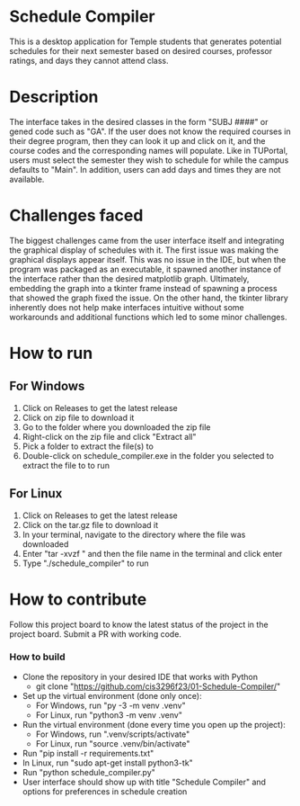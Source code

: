 # Schedule Compiler
This is a desktop application for Temple students that generates potential schedules for their next semester based on desired courses, professor ratings, and days they cannot attend class.

# Description

The interface takes in the desired classes in the form "SUBJ ####" or gened code such as "GA". If the user does not know the required courses in their degree program, then they can look it up and click on it, and the course codes and the corresponding names will populate. Like in TUPortal, users must select the semester they wish to schedule for while the campus defaults to "Main". In addition, users can add days and times they are not available.

# Challenges faced

The biggest challenges came from the user interface itself and integrating the graphical display of schedules with it. The first issue was making the graphical displays appear itself. This was no issue in the IDE, but when the program was packaged as an executable, it spawned another instance of the interface rather than the desired matplotlib graph. Ultimately, embedding the graph into a tkinter frame instead of spawning a process that showed the graph fixed the issue. On the other hand, the tkinter library inherently does not help make interfaces intuitive without some workarounds and additional functions which led to some minor challenges.

# How to run

## For Windows
1. Click on Releases to get the latest release
2. Click on zip file to download it
3. Go to the folder where you downloaded the zip file
4. Right-click on the zip file and click "Extract all"
5. Pick a folder to extract the file(s) to
6. Double-click on schedule_compiler.exe in the folder you selected to extract the file to to run

## For Linux
1. Click on Releases to get the latest release
2. Click on the tar.gz file to download it
3. In your terminal, navigate to the directory where the file was downloaded
4. Enter "tar -xvzf " and then the file name in the terminal and click enter
5. Type "./schedule_compiler" to run


# How to contribute
Follow this project board to know the latest status of the project in the project board. Submit a PR with working code.

### How to build

- Clone the repository in your desired IDE that works with Python
    - git clone "https://github.com/cis3296f23/01-Schedule-Compiler/"
- Set up the virtual environment (done only once):
    - For Windows, run "py -3 -m venv .venv"
    - For Linux, run "python3 -m venv .venv"
- Run the virtual environment (done every time you open up the project):
    - For Windows, run ".venv/scripts/activate"
    - For Linux, run "source .venv/bin/activate"
- Run "pip install -r requirements.txt"
- In Linux, run "sudo apt-get install python3-tk"
- Run "python schedule_compiler.py"
- User interface should show up with title "Schedule Compiler" and options for preferences in schedule creation
